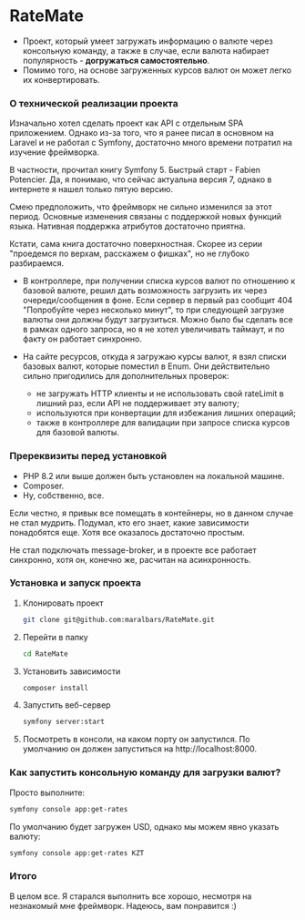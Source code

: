 # RateMate

- Проект, который умеет загружать информацию о валюте через консольную команду, а также в случае, если валюта набирает популярность - **догружаться самостоятельно**.
- Помимо того, на основе загруженных курсов валют он может легко их конвертировать.

### О технической реализации проекта

Изначально хотел сделать проект как API с отдельным SPA приложением. Однако из-за того, что я ранее писал в основном на Laravel и не работал с Symfony, достаточно много времени потратил на изучение фреймворка.

В частности, прочитал книгу Symfony 5. Быстрый старт - Fabien Potencier. Да, я понимаю, что сейчас актуальна версия 7, однако в интернете я нашел только пятую версию.

Смею предположить, что фреймворк не сильно изменился за этот период. Основные изменения связаны с поддержкой новых функций языка. Нативная поддержка атрибутов достаточно приятна.

Кстати, сама книга достаточно поверхностная. Скорее из серии "проедемся по верхам, расскажем о фишках", но не глубоко разбираемся.

- В контроллере, при получении списка курсов валют по отношению к базовой валюте, решил дать возможность загрузить их через очереди/сообщения в фоне. Если сервер в первый раз сообщит 404 "Попробуйте через несколько минут", то при следующей загрузке валюты они должны будут загрузиться. Можно было бы сделать все в рамках одного запроса, но я не хотел увеличивать таймаут, и по факту он работает синхронно.

- На сайте ресурсов, откуда я загружаю курсы валют, я взял списки базовых валют, которые поместил в Enum. Они действительно сильно пригодились для дополнительных проверок:
    - не загружать HTTP клиенты и не использовать свой rateLimit в лишний раз, если API не поддерживает эту валюту;
    - используются при конвертации для избежания лишних операций;
    - также в контроллере для валидации при запросе списка курсов для базовой валюты.

### Пререквизиты перед установкой

- PHP 8.2 или выше должен быть установлен на локальной машине.
- Composer.
- Ну, собственно, все.

Если честно, я привык все помещать в контейнеры, но в данном случае не стал мудрить. Подумал, кто его знает, какие зависимости понадобятся еще. Хотя все оказалось достаточно простым.

Не стал подключать message-broker, и в проекте все работает синхронно, хотя он, конечно же, расчитан на асинхронность.

### Установка и запуск проекта

1. Клонировать проект
   ```bash
   git clone git@github.com:maralbars/RateMate.git
   ```

2. Перейти в папку
   ```bash
   cd RateMate
   ```

3. Установить зависимости
   ```bash
   composer install
   ```

4. Запустить веб-сервер
   ```bash
   symfony server:start
   ```

5. Посмотреть в консоли, на каком порту он запустился. По умолчанию он должен запуститься на http://localhost:8000.

### Как запустить консольную команду для загрузки валют?

Просто выполните:
   ```bash
   symfony console app:get-rates
   ```

По умолчанию будет загружен USD, однако мы можем явно указать валюту:
   ```bash
   symfony console app:get-rates KZT
   ```


### Итого

В целом все. Я старался выполнить все хорошо, несмотря на незнакомый мне фреймворк. Надеюсь, вам понравится :)
